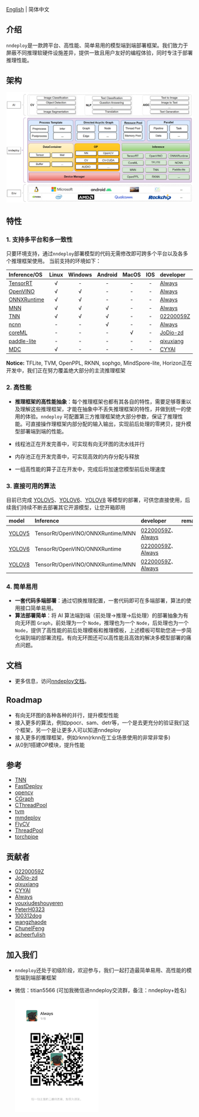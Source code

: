 
[English](README_EN.md) | 简体中文

## 介绍

`nndeploy`是一款跨平台、高性能、简单易用的模型端到端部署框架。我们致力于屏蔽不同推理软硬件设施差异，提供一致且用户友好的编程体验，同时专注于部署推理性能。

## 架构

![Architecture](docs/image/architecture.jpg)

## 特性

### 1. 支持多平台和多一致性

只要环境支持，通过`nndeploy`部署模型的代码无需修改即可跨多个平台以及各多个推理框架使用。
当前支持的环境如下：

| Inference/OS                                               | Linux | Windows | Android | MacOS |  IOS  | developer                                 | remarks |
| :--------------------------------------------------------- | :---: | :-----: | :-----: | :---: | :---: | :---------------------------------------- | :-----: |
| [TensorRT](https://github.com/NVIDIA/TensorRT)             |   √   |    -    |    -    |   -   |   -   | [Always](https://github.com/Alwaysssssss) |         |
| [OpenVINO](https://github.com/openvinotoolkit/openvino)    |   √   |    √    |    -    |   -   |   -   | [Always](https://github.com/Alwaysssssss) |         |
| [ONNXRuntime](https://github.com/microsoft/onnxruntime)    |   √   |    √    |    -    |   -   |   -   | [Always](https://github.com/Alwaysssssss) |         |
| [MNN](https://github.com/alibaba/MNN)                      |   √   |    √    |    √    |   -   |   -   | [Always](https://github.com/Alwaysssssss) |         |
| [TNN](https://github.com/Tencent/TNN)                      |   √   |    √    |    √    |   -   |   -   | [02200059Z](https://github.com/02200059Z) |         |
| [ncnn](https://github.com/Tencent/ncnn)                    |   -   |    -    |    √    |   -   |   -   | [Always](https://github.com/Alwaysssssss) |         |
| [coreML](https://github.com/apple/coremltools)             |   -   |    -    |    -    |   √   |   -   | [JoDio-zd](https://github.com/JoDio-zd)   |         |
| [paddle-lite](https://github.com/PaddlePaddle/Paddle-Lite) |   -   |    -    |    -    |   -   |   -   | [qixuxiang](https://github.com/qixuxiang) |         |
| [MDC](https://github.com/PaddlePaddle/Paddle-Lite)         |   √   |    -    |    -    |   -   |   -   | [CYYAI](https://github.com/CYYAI)         |         |


**Notice:** TFLite, TVM, OpenPPL, RKNN, sophgo, MindSpore-lite, Horizon正在开发中，我们正在努力覆盖绝大部分的主流推理框架

### 2. 高性能

- **推理框架的高性能抽象**：每个推理框架也都有其各自的特性，需要足够尊重以及理解这些推理框架，才能在抽象中不丢失推理框架的特性，并做到统一的使用的体验。`nndeploy` 可配置第三方推理框架绝大部分参数，保证了推理性能。可直接操作理框架内部分配的输入输出，实现前后处理的零拷贝，提升模型部署端到端的性能。
  
- 线程池正在开发完善中，可实现有向无环图的流水线并行
  
- 内存池正在开发完善中，可实现高效的内存分配与释放
  
- 一组高性能的算子正在开发中，完成后将加速您模型前后处理速度

### 3. 直接可用的算法

目前已完成 [YOLOV5](https://github.com/ultralytics/yolov5)、[YOLOV6](https://github.com/meituan/YOLOv6)、[YOLOV8](https://github.com/ultralytics) 等模型的部署，可供您直接使用，后续我们持续不断去部署其它开源模型，让您开箱即用

| model                                           | Inference                         | developer                                                                            | remarks |
| :---------------------------------------------- | :-------------------------------- | :----------------------------------------------------------------------------------- | :-----: |
| [YOLOV5](https://github.com/ultralytics/yolov5) | TensorRt/OpenVINO/ONNXRuntime/MNN | [02200059Z](https://github.com/02200059Z)、[Always](https://github.com/Alwaysssssss) |         |
| [YOLOV6](https://github.com/meituan/YOLOv6)     | TensorRt/OpenVINO/ONNXRuntime     | [02200059Z](https://github.com/02200059Z)、[Always](https://github.com/Alwaysssssss) |         |
| [YOLOV8](https://github.com/ultralytics)        | TensorRt/OpenVINO/ONNXRuntime/MNN | [02200059Z](https://github.com/02200059Z)、[Always](https://github.com/Alwaysssssss) |         |

### 4. 简单易用

- **一套代码多端部署**：通过切换推理配置，一套代码即可在多端部署，算法的使用接口简单易用。
- **算法部署简单**：将 AI 算法端到端（前处理->推理->后处理）的部署抽象为有向无环图 `Graph`，前处理为一个 `Node`，推理也为一个 `Node`，后处理也为一个 `Node`，提供了高性能的前后处理模板和推理模板，上述模板可帮助您进一步简化端到端的部署流程。有向无环图还可以高性能且高效的解决多模型部署的痛点问题。

## 文档
- 更多信息，访问[nndeploy文档](https://nndeploy-zh.readthedocs.io/zh/latest/introduction/index.html)。

## Roadmap
- 有向无环图的各种各种的并行，提升模型性能
- 接入更多的算法，例如ppocr、sam、detr等，一个是去更充分的验证我们这个框架，另一个是让更多人可以知道nndeploy
- 接入更多的推理框架，例如rknn(rknn在工业场景使用的非常非常多)
- 从0到1搭建OP模块，提升性能

## 参考
- [TNN](https://github.com/Tencent/TNN)
- [FastDeploy](https://github.com/PaddlePaddle/FastDeploy)
- [opencv](https://github.com/opencv/opencv)
- [CGraph](https://github.com/ChunelFeng/CGraph)
- [CThreadPool](https://github.com/ChunelFeng/CThreadPool)
- [tvm](https://github.com/apache/tvm)
- [mmdeploy](https://github.com/open-mmlab/mmdeploy)
- [FlyCV](https://github.com/PaddlePaddle/FlyCV)
- [ThreadPool](https://github.com/progschj/ThreadPool)
- [torchpipe](https://github.com/torchpipe/torchpipe)

## 贡献者
- [02200059Z](https://github.com/02200059Z)
- [JoDio-zd](https://github.com/JoDio-zd)
- [qixuxiang](https://github.com/qixuxiang)
- [CYYAI](https://github.com/CYYAI)
- [Always](https://github.com/Alwaysssssss)
- [youxiudeshouyeren](https://github.com/youxiudeshouyeren)
- [PeterH0323](https://github.com/PeterH0323)
- [100312dog](https://github.com/100312dog)
- [wangzhaode](https://github.com/wangzhaode)
- [ChunelFeng](https://github.com/ChunelFeng)
- [acheerfulish](https://github.com/acheerfulish)

## 加入我们
- `nndeploy`还处于初级阶段，欢迎参与，我们一起打造最简单易用、高性能的模型端到端部署框架
- 微信：titian5566 (可加我微信进nndeploy交流群，备注：nndeploy+姓名)

  <img align="left" src="docs/image/wechat.jpg" width="225px">







